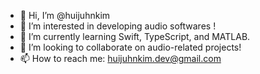 - 👋 Hi, I’m @huijuhnkim
- 👀 I’m interested in developing audio softwares !
- 🌱 I’m currently learning Swift, TypeScript, and MATLAB.
- 💞️ I’m looking to collaborate on audio-related projects!
- 📫 How to reach me: huijuhnkim.dev@gmail.com
<!---
huijuhnkim/huijuhnkim is a ✨ special ✨ repository because its `README.md` (this file) appears on your GitHub profile.
You can click the Preview link to take a look at your changes.
--->
